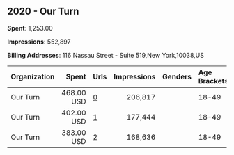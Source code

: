 ## 2020 - Our Turn 
**Spent**: 1,253.00

**Impressions**: 552,897

**Billing Addresses**: 116 Nassau Street - Suite 519,New York,10038,US

|Organization|Spent|Urls|Impressions|Genders|Age Brackets|Country Codes|
|:---|---:|:---|---:|:---|:---|:---|
|Our Turn|468.00 USD|[0](https://www.snap.com/political-ads/asset/aac0494f32a0f99131a8d0ae0cddd31208b51cd590dc484fa6cd7580a09d2516?mediaType=mp4)|206,817||18-49|united states|
|Our Turn|402.00 USD|[1](https://www.snap.com/political-ads/asset/e77d85b2a1b520ca6c050e39878c48a8b707121868329c6ad963d9f82c890dca?mediaType=mp4)|177,444||18-49|united states|
|Our Turn|383.00 USD|[2](https://www.snap.com/political-ads/asset/4eb4bf0f9400c32216f5bc981e72a66760e448fe849a682081543732f53fce07?mediaType=mp4)|168,636||18-49|united states|
